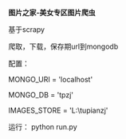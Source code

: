 **图片之家-美女专区图片爬虫**

基于scrapy

爬取，下载，保存期url到mongodb

配置：

MONGO_URI = 'localhost'

MONGO_DB = 'tpzj'

IMAGES_STORE = 'L:\\tupianzj'

运行：
python run.py